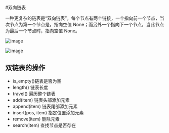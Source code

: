 
#双向链表

一种更复杂的链表是“双向链表”。每个节点有两个链接，一个指向前一个节点，当次节点为第一个节点是，指向空值 None；而另外一个指向下一个节点，当此节点为最后一个节点时，指向空值 None。

![image](https://github.com/xiaoxingchen505/DataStructure-Algorithm-Notes/blob/master/images/dll.png)

![image](https://github.com/xiaoxingchen505/DataStructure-Algorithm-Notes/blob/master/images/dll2.png)

## 双链表的操作

* is_empty()链表是否为空
* length() 链表长度
* travel() 遍历整个链表
* add(item) 链表头部添加元素
* append(item) 链表尾部添加元素
* insert(pos, item) 指定位置添加元素
* remove(item) 删除元素
* search(item) 查找节点是否存在